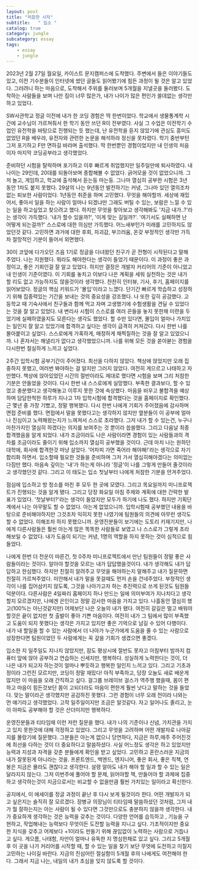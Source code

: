 ```yaml
---
layout: post
title: "처참한 시작"
subtitle:   " 입소 "
catalog: true
category: jungle
subcategory: essay
tags:
    - essay
    - jungle
---
```


2023년 2월 27일 월요일, 카이스트 문지캠퍼스에 도착했다. 주변에서 들은 이야기들도 있고, 이전 기수분들이 인터넷에 썼던 글들도 읽어봤기에 힘든 과정이 될 것은 알고 있었다. 그러려니 하는 마음으로, 도착해서 주위를 둘러보며 5개월을 지낼곳을 둘러봤다. 도착하는 사람들을 보며 나만 짐이 너무 많은가, 내가 나이가 많은 편인가 쓸데없는 생각만 하고 있었다.



 SW사관학교 정글 이전에 내가 한 코딩 경험은 딱 한번이었다. 학교에서 생물통계학 시간에 교수님이 가르쳐줘서 한 학기 동안 쓰던 R이 전부였다. 사실 그 수업은 이전학기 수업인 유전학을 바탕으로 진행되는 듯 했는데, 난 유전학을 듣지 않았기에 관심도 흥미도 없었던 R을 배우랴, 유전자와 관련한 논문을 해석하랴 정신을 못차렸다. 학기 중반부턴 그저 포기하고 F만 면하길 바라며 출석했다. 딱 한번뿐인 경험이었지만 내 인생의 처음이자 마지막 코딩공부라고 생각했었다.



 준비하던 시험을 탈락하며 포기하고 이후 빠르게 취업했지만 일주일만에 퇴사하였다. 내 나이는 29인데, 20대를 되돌아보며 종합해볼 수 없었다. 긁어모을 것이 없었으니까. 그저 놀고, 게임하고, 학교에 출석해서 듣는둥 마는둥. 그나마 열심히 공부한 시험은 3년 동안 1차도 붙지 못했다. 29살의 나는 9년동안 발전하기는 커녕, 그나마 있던 열의조차 없는 퇴보한 사람이었다. 1년동안 취준을 하며 고민했다. 무엇을 해야할까. 세상에 재밌어서, 좋아서 일을 하는 사람이 얼마나 되겠냐만 그래도 버틸 수 있는, 보람은 느낄 수 있는 일을 하고싶었고 찾으려고 했다. 하지만 무엇을 찾아보고 생각해봐도 '지금 내가..?'라는 생각이 가득했다. '내가 할수 있을까?', '이게 맞는 길일까?'. '여기서도 실패하면 난 어떻게 되는걸까?' 스스로에 대한 의심만 가득했다. 어느새부턴가 미래를 고민하지도 않았던것 같다. 고민하면 과거에 대한 후회, 자괴감, 부끄러움, 온갖 부정적인 생각만 가득차 절망적인 기분이 들어서 외면했다.



 30이 코앞에 다가오던 즈음 1기로 정글을 다녀왔던 친구가 곧 전형이 시작된다고 말해주었다. 나는 지원했다. 뭐라도 해야한다는 생각이 들었기 때문이다. 이 과정이 좋은 과정이고, 좋은 기회인걸 잘 알고 있었다. 하지만 결정은 개발자 커리어의 기준이 아니었고 내 인생이 기준이였다. 이 기회를 놓치고 이보다 나은 계획을 세워 실천하는 것은 내가 할 리도 없고 가능하지도 않을것이라 생각했다. 찬찬히 인터뷰, 기사, 후기, 홈페이지를 읽어보았다. 정글의 핵심 키워드가 '몰입'이라고 느꼈다. 단기간 빠르게 학습하고 성장하기 위해 집중력있는 기간을 보내는 것의 중요성을 강조했다. 나 또한 깊히 공감했다. 고등학교 때 기숙사에서 친구들과 함께 먹고 자며 고생했기에 수험생활을 견딜 수 있었다는 것을 잘 알고 있었다. 내 변리사 시험이 스스로를 여러 끈들을 놓지 못한채 미련을 두었기에 실패하였을지도 모른다는 생각도 했었다. 할 수만 있다면, 몰입이 얼마나 가치있는 일인지 잘 알고 있었기에 합격하고 싶다는 생각이 급격히 커져갔다. 다시 한번 나를 몰아붙이고 싶었다. 스스로에게 가혹하게, 매정하게 채찍질하는 것을 잘 알고 있었으니까. 나 혼자서는 해낼리가 없다고 생각했었으니까. 나를 위해 모든 것을 쏟아붇는 경험을 다시한번 절실하게 느끼고 싶었다.

 

2주간 입학시험 공부기간이 주어졌다. 최선을 다하지 않았다. 책상에 앉았지만 오래 집중하지 못했고, 여러번 봐야하는 걸 알지만 그러지 않았다. 여전히 게으르고 나태하고 자만했다. 책상에 앉아있었던 시간의 절반이라도 제대로 했다면 시험을 보며 그리 처참한 기분은 안들었을 것이다. 다시 한번 내 스스로에게 실망했다. 부족한 결과보다, 할 수 있었고 충분했다고 생각해놓고 이루지 못한 것에 속상했다. 마음을 비우고 불합격을 예상하며 담담한척한 하루가 지나고 1차 입학시험에 합격했다는 것을 홈페이지로 확인했다. 근 몇년 중 가장 기뻤고, 정말 행복했다. 다시 한번 나에게 기회가 주어졌음에 감사하며 면접 준비를 했다. 면접에서 말을 못했다고는 생각하지 않지만 옆분들이 이 공부에 얼마나 진심이고 노력해왔는지가 느껴져서 스스로 초라했다. 그저 내가 할 수 있는건, 누구나 마찬가지인 열심히 하겠다는 의지를 보여주는 것 뿐이라 씁쓸했다. 그리고 다음날 최종 합격했음을 알게 되었다. 내가 조금이라도 나은 사람이라면 경험이 있는 사람들과의 격차를 조금이라도 줄이기 위해 입소까지 열심히 공부했을 것이다. 근데 마치 나는 원하던 대학에, 회사에 합격한것 마냥 살았다. '어차피 가면 죽어라 해야해!'라는 생각으로 자기합리화 하면서. 입소할때 필요한 것들을 준비하며 그저 가서 열심히해야겠다는 의미없는 다짐만 했다. 마음속 깊이는 '내'가 하는게 아니라 '정글'이 나를 그렇게 만들어 줄것이라고 생각했던것 같다. 그리고 이 태도는 입소 첫날부터 나에게 처참한 기분을 안겨주었다.



 점심에 입소하고 방 청소를 마친 후 모두 한 곳에 모였다. 그리고 목요일까지 미니프로젝트가 진행되는 것을 알게 됐다. 그리고 당장 화요일 아침 주제와 계획에 대한 간략한 발표가 있었다. '첫날부터?'라는 생각이 들었지만 모두가 하기에 나도 했다. 하지만 기획단계에서 나는 아무말도 할 수 없었다. 아는게 없었으니까. 입학시험때 공부했던 내용을 바탕으로 준비해야하지만 그것조차 익히지 못한 나였기에 팀원들의 의견에 아무런 생각도 할 수 없었다. 이해조차 하지 못했으니까. 운영진분들이 보기에는 도토리 키재기지만, 나에게 다른사람들은 훨씬 아는게 많은 똑똑한 사람들로 보였고 나 스스로가 그렇게 초라해보일 수 없었다. 내가 도움이 되기는 커녕, 1명의 역할을 하지 못하는 것이 심적으로 힘들었다.



 나에게 한번 더 천운이 따른건, 첫 0주차 미니프로젝트에서 만난 팀원들이 정말 좋은 사람들이라는 것이다. 알아야 할것을 모르는 내가 답답했을것이다. 내가 생각해도 내가 답답하고 한심했다. 하지만 친절히 알려주고 무엇을 해야하는지 말해주고 내가 질문하면 친절히 가르쳐주었다. 미안해서 내가 말을 못걸때도 먼저 손을 건네주었다. 부정적인 생각이 나를 집어삼키지 않도록, 그것을 나아가고자 하는 추진력으로 쓰게 된것도 팀원들 덕분이다. 다른사람은 4일짜리 홈페이지 하나 만드는 일에 의미부여가 지나치다고 생각할지 모르겠지만, 나에겐 은인이고 정말 감사한 마음을 가지고 있다. 나흘동안 열심히 했고(100%는 아닌것같지만) 어제보단 나은 오늘의 내가 됐다. 여전히 갈길은 멀고 배워야 할것은 끝이 없지만 첫 출발이 좋아 기쁜 마음이다. 여전히 내가 그 팀에서 많이 부족했고 도움이 되지 못했다는 생각은 가지고 있지만 좋은 기억으로 남길 수 있어 다행이다. 내가 내 할일을 할 수 있는 사람에서 더 나아가 누군가에게 도움을 줄 수 있는 사람으로 성장한다면 팀원이었던 두 사람에게는 꼭 갚을 기회가 생겼으면 좋겠다. 



 입소한 지 일주일도 지나지 않았지만, 잠도 평상시에 절반도 못자고 아침부터 밤까지 컴퓨터 앞에 앉아 공부하고 연습하는 신세지만, 행복하다. 성실하게 노력한다는 것이, 더 나은 내가 되고자 하는것이 얼마나 뿌듯하고 행복한 일인지 느끼고 있다. 그리고 기초과정이라 그런진 모르지만, 코딩이 정말 재밌다! 아직 부족하고, 당장 오늘도 새로 배운게 많지만 이 마음을 오래 간직하고 싶다. 걸그룹 브레이브 걸스가 역주행 했을때, 몸이 편하고 마음이 힘든것보단 몸이 고되더라도 마음이 편한게 훨씬 낫다고 말하는 것을 들었다. 맞는 말이라곤 생각했지만 공감하진 못했다. 그런 경험이 너무 오래 전이라 나와는 먼 얘기라고 생각했었다. 고작 일주일이지만 조금은 알것같다. 자고 일어나도 졸리고, 눈이 아파도 공부해야 할 것은 산더미지만 행복하다.



 운영진분들과 티타임때 이런 저런 질문을 했다. 내가 나의 기준이나 신념, 가치관을 가지고 있지 못한것에 대해 걱정하고 있었다. 그리고 무엇을 고려하며 어떤 개발자로 나아갈 지를 몰랐기에 질문했다. 그분들은 아는게 없으니 당연하다, 지금은 하루,매주 주어진것에 최선을 다하는 것이 더 중요하다고 말씀하셨다. 사실 어느정도 생각은 하고 있었지만 능력과 지성과 자격을 갖춘 분들에게 확인을 받고 싶었다. 고민하고 혼란스러운 지금의 내가 잘못된게 아니라는 것을. 프론트엔드, 백엔드, 엔지니어, 좋은 회사, 좋은 직책, 연봉은 지금은 몰라도 괜찮다고 생각한다. 설령 알아도 내가 해야 할 일과 할 수 있는 일은 달라지지 않는다. 그저 이번주에 풀어야 할 문제, 읽어야할 책, 만들어야 할 과제에 집중하고 생각하는것이 지금으로서는 비교할 수 없을만큼 훨씬 가치있는 일이라고 확신한다.



 공지에서, 이 에세이를 정글 과정이 끝난 후 다시 보게 될것이라 한다. 어떤 개발자가 되고 싶은지는 솔직히 잘 모르겠다. 장병규 의장님이 티타임때 말씀하셨던 것처럼, 그저 내가 뭘 잘하는지는 아는 사람이 될 수 있다면 그것만으로도 충분하지 않을까 생각한다. 내가 중요하게 생각하는 것은 능력을 갖추는 것이다. 다양한 언어를 습득하고 , 기능을 구현하고, 작업해내는 능력보다 무엇이든 도전할 능력을 지니고 싶다. 기초적이지만 중요한 지식을 갖추고 어제보다 +1이라도 만들기 위해 끊임없이 노력하는 사람으로 거듭나고 싶다. 게으름, 나태함, 자만이 얼마나 유독한 지 명심한채로 있고 싶다. 그리고 5개월 후 이 곳을 나가 커리어를 시작할 때, 할 수 있는 일을 찾기 보단 무엇에 도전하고 미칠지 고민하는 나이길 바란다. 지금의 진심어린 절실함이 5개월 후의 나에게도 여전해야 한다. 그래서 지금 나는, 내일의 내가 초심을 잊지 않도록 할 것이다.